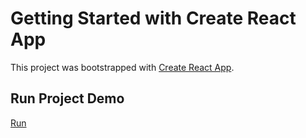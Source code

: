 # Getting Started with Create React App

This project was bootstrapped with [Create React App](https://github.com/facebook/create-react-app).

## Run Project Demo

[Run](https://weather-forecast-app-livid.vercel.app)
